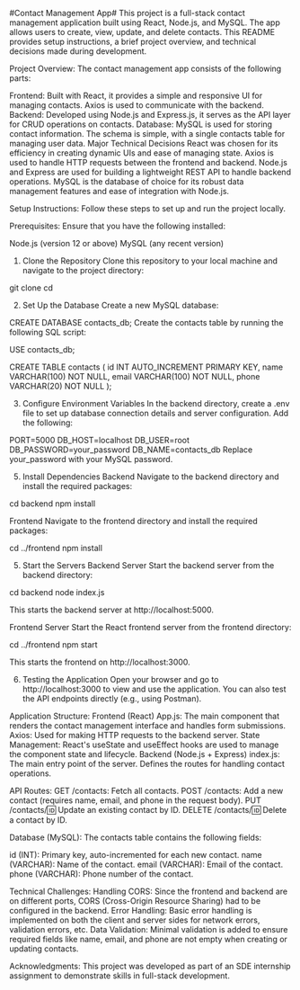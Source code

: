 #Contact Management App#
This project is a full-stack contact management application built using React, Node.js, and MySQL.
The app allows users to create, view, update, and delete contacts. This README provides setup instructions,
a brief project overview, and technical decisions made during development.

Project Overview:
The contact management app consists of the following parts:

Frontend: Built with React, it provides a simple and responsive UI for managing contacts. Axios is used to communicate with the backend.
Backend: Developed using Node.js and Express.js, it serves as the API layer for CRUD operations on contacts.
Database: MySQL is used for storing contact information. The schema is simple, with a single contacts table for managing user data.
Major Technical Decisions
React was chosen for its efficiency in creating dynamic UIs and ease of managing state.
Axios is used to handle HTTP requests between the frontend and backend.
Node.js and Express are used for building a lightweight REST API to handle backend operations.
MySQL is the database of choice for its robust data management features and ease of integration with Node.js.

Setup Instructions:
Follow these steps to set up and run the project locally.

Prerequisites:
Ensure that you have the following installed:

Node.js (version 12 or above)
MySQL (any recent version)

1. Clone the Repository
Clone this repository to your local machine and navigate to the project directory:

git clone <repository-url>
cd <project-directory>

2. Set Up the Database
Create a new MySQL database:

CREATE DATABASE contacts_db;
Create the contacts table by running the following SQL script:

USE contacts_db;

CREATE TABLE contacts (
  id INT AUTO_INCREMENT PRIMARY KEY,
  name VARCHAR(100) NOT NULL,
  email VARCHAR(100) NOT NULL,
  phone VARCHAR(20) NOT NULL
);

3. Configure Environment Variables
In the backend directory, create a .env file to set up database connection details and server configuration. Add the following:

PORT=5000
DB_HOST=localhost
DB_USER=root
DB_PASSWORD=your_password
DB_NAME=contacts_db
Replace your_password with your MySQL password.

5. Install Dependencies
Backend
Navigate to the backend directory and install the required packages:

cd backend
npm install

Frontend
Navigate to the frontend directory and install the required packages:

cd ../frontend
npm install

5. Start the Servers
Backend Server
Start the backend server from the backend directory:

cd backend
node index.js

This starts the backend server at http://localhost:5000.

Frontend Server
Start the React frontend server from the frontend directory:

cd ../frontend
npm start

This starts the frontend on http://localhost:3000.

6. Testing the Application
Open your browser and go to http://localhost:3000 to view and use the application.
You can also test the API endpoints directly (e.g., using Postman).

Application Structure:
Frontend (React)
App.js: The main component that renders the contact management interface and handles form submissions.
Axios: Used for making HTTP requests to the backend server.
State Management: React's useState and useEffect hooks are used to manage the component state and lifecycle.
Backend (Node.js + Express)
index.js: The main entry point of the server. Defines the routes for handling contact operations.

API Routes:
GET /contacts: Fetch all contacts.
POST /contacts: Add a new contact (requires name, email, and phone in the request body).
PUT /contacts/:id: Update an existing contact by ID.
DELETE /contacts/:id: Delete a contact by ID.

Database (MySQL):
The contacts table contains the following fields:

id (INT): Primary key, auto-incremented for each new contact.
name (VARCHAR): Name of the contact.
email (VARCHAR): Email of the contact.
phone (VARCHAR): Phone number of the contact.

Technical Challenges:
Handling CORS: Since the frontend and backend are on different ports, CORS (Cross-Origin Resource Sharing) had to be configured in the backend.
Error Handling: Basic error handling is implemented on both the client and server sides for network errors, validation errors, etc.
Data Validation: Minimal validation is added to ensure required fields like name, email, and phone are not empty when creating or updating contacts.

Acknowledgments:
This project was developed as part of an SDE internship assignment to demonstrate skills in full-stack development.

